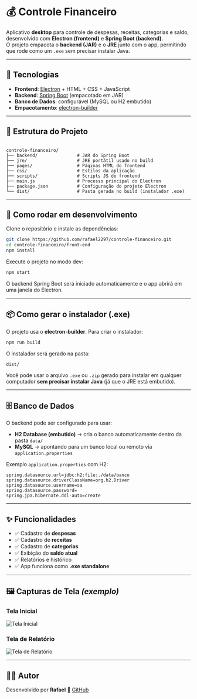 
# 💰 Controle Financeiro

Aplicativo **desktop** para controle de despesas, receitas, categorias e saldo, desenvolvido com **Electron (frontend)** e **Spring Boot (backend)**.  
O projeto empacota o **backend (JAR)** e o **JRE** junto com o app, permitindo que rode como um `.exe` sem precisar instalar Java.

---

## 🚀 Tecnologias

- **Frontend**: [Electron](https://www.electronjs.org/) + HTML + CSS + JavaScript  
- **Backend**: [Spring Boot](https://spring.io/projects/spring-boot) (empacotado em JAR)  
- **Banco de Dados**: configurável (MySQL ou H2 embutido)  
- **Empacotamento**: [electron-builder](https://www.electron.build/)

---

## 📂 Estrutura do Projeto

```

controle-financeiro/
├── backend/               # JAR do Spring Boot
├── jre/                   # JRE portátil usado no build
├── pages/                 # Páginas HTML do frontend
├── css/                   # Estilos da aplicação
├── scripts/               # Scripts JS do frontend
├── main.js                # Processo principal do Electron
├── package.json           # Configuração do projeto Electron
└── dist/                  # Pasta gerada no build (instalador .exe)

````

---

## 🔧 Como rodar em desenvolvimento

Clone o repositório e instale as dependências:

```sh
git clone https://github.com/rafael2297/controle-financeiro.git
cd controle-financeiro/front-end
npm install
````

Execute o projeto no modo dev:

```sh
npm start
```

O backend Spring Boot será iniciado automaticamente e o app abrirá em uma janela do Electron.

---

## 📦 Como gerar o instalador (.exe)

O projeto usa o **electron-builder**. Para criar o instalador:

```sh
npm run build
```

O instalador será gerado na pasta:

```
dist/
```

Você pode usar o arquivo `.exe` ou `.zip` gerado para instalar em qualquer computador **sem precisar instalar Java** (já que o JRE está embutido).

---

## 🗄️ Banco de Dados

O backend pode ser configurado para usar:

* **H2 Database (embutido)** → cria o banco automaticamente dentro da pasta `data/`
* **MySQL** → apontando para um banco local ou remoto via `application.properties`

Exemplo `application.properties` com H2:

```properties
spring.datasource.url=jdbc:h2:file:./data/banco
spring.datasource.driverClassName=org.h2.Driver
spring.datasource.username=sa
spring.datasource.password=
spring.jpa.hibernate.ddl-auto=create
```

---

## ✨ Funcionalidades

* ✅ Cadastro de **despesas**
* ✅ Cadastro de **receitas**
* ✅ Cadastro de **categorias**
* ✅ Exibição do **saldo atual**
* ✅ Relatórios e histórico
* ✅ App funciona como **.exe standalone**

---

## 🖼️ Capturas de Tela *(exemplo)*

### Tela Inicial
![Tela Inicial](front-end/assets/screenshots/home.png)

### Tela de Relatório
![Tela de Relatório](front-end/assets/screenshots/relatorio.png)

---

## 👨‍💻 Autor

Desenvolvido por **Rafael**
📌 [GitHub](https://github.com/rafael2297)


